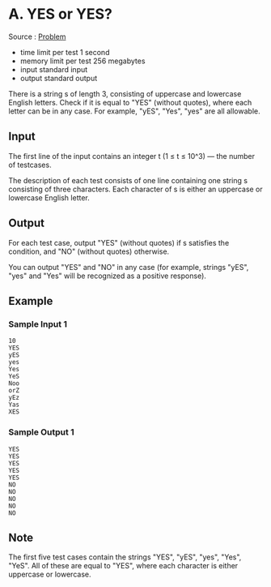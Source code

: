 # A. YES or YES?

Source : [Problem](https://codeforces.com/problemset/problem/1703/A)

- time limit per test 1 second
- memory limit per test 256 megabytes
- input standard input
- output standard output

There is a string s of length 3, consisting of uppercase and lowercase English letters. Check if it is equal to "YES" (without quotes), where each letter can be in any case. For example, "yES", "Yes", "yes" are all allowable.

## Input

The first line of the input contains an integer t (1 ≤ t ≤ 10^3) — the number of testcases.

The description of each test consists of one line containing one string s consisting of three characters. Each character of s is either an uppercase or lowercase English letter.

## Output

For each test case, output "YES" (without quotes) if s satisfies the condition, and "NO" (without quotes) otherwise.

You can output "YES" and "NO" in any case (for example, strings "yES", "yes" and "Yes" will be recognized as a positive response).

## Example

### Sample Input 1

    10
    YES
    yES
    yes
    Yes
    YeS
    Noo
    orZ
    yEz
    Yas
    XES

### Sample Output 1

    YES
    YES
    YES
    YES
    YES
    NO
    NO
    NO
    NO
    NO

## Note

The first five test cases contain the strings "YES", "yES", "yes", "Yes", "YeS". All of these are equal to "YES", where each character is either uppercase or lowercase.
